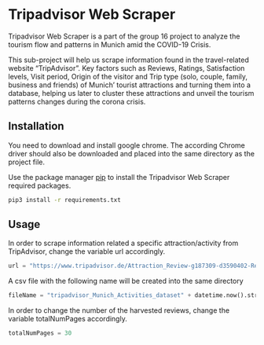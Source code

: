 # Tripadvisor Web Scraper

Tripadvisor Web Scraper is a part of the group 16 project to analyze the tourism flow and patterns in
Munich amid the COVID-19 Crisis. 

This sub-project will help us
scrape information found in the travel-related website “TripAdvisor”.
Key factors such as Reviews, Ratings, Satisfaction  levels,
Visit period, Origin of the visitor and Trip type (solo, couple, family, business and friends)
of Munich’  tourist attractions and turning them into a database,
helping us later to cluster these attractions and unveil the tourism patterns changes during the corona crisis.

## Installation

You need to download and install google chrome. The according 
Chrome driver should also be downloaded and placed into the same directory as the project file.

Use the package manager [pip](https://pip.pypa.io/en/stable/) to install the Tripadvisor Web Scraper required packages.

```bash
pip3 install -r requirements.txt
```

## Usage
In order to scrape information related a specific attraction/activity from 
TripAdvisor, change the variable url accordingly. 
 
```python
url = "https://www.tripadvisor.de/Attraction_Review-g187309-d3590402-Reviews-FC_Bayern_Museum-Munich_Upper_Bavaria_Bavaria.html"
```
A csv file with the following name will be created into the same directory 

```python
fileName = "tripadvisor_Munich_Activities_dataset" + datetime.now().strftime('%Y%m%d_%H%M') + ".csv"
```
In order to change the number of the harvested reviews, change the variable totalNumPages accordingly. 

```python
totalNumPages = 30
```
